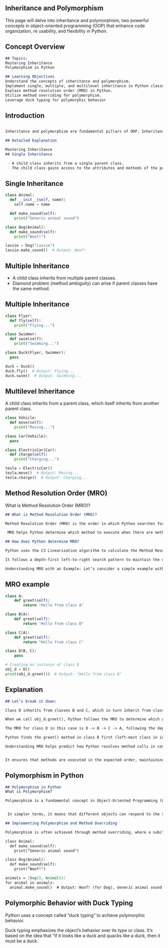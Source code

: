 ## Inheritance and Polymorphism 

This page will delve into inheritance and polymorphism, two powerful concepts in object-oriented programming (OOP) that enhance code organization, re usability, and flexibility in Python.

## Concept Overview

```md
## Topics:
Mastering Inheritance
Polymorphism in Python

## Learning Objectives
Understand the concepts of inheritance and polymorphism.
Implement single, multiple, and multilevel inheritance in Python classes.
Explain method resolution order (MRO) in Python.
Utilize method overriding for polymorphism.
Leverage duck typing for polymorphic behavior
```

## Introduction
```md

Inheritance and polymorphism are fundamental pillars of OOP. Inheritance allows us to create new classes (child classes) that inherit properties and behaviors from existing classes (parent classes). Polymorphism enables objects of different classes to respond to the same method call in different ways.

```
```md
## Detailed Explanation

Mastering Inheritance
## Single Inheritance

 - A child class inherits from a single parent class.
 - The child class gains access to the attributes and methods of the parent class.

```

## Single Inheritance 
```python
class Animal:
  def __init__(self, name):
    self.name = name

  def make_sound(self):
    print("Generic animal sound")

class Dog(Animal):
  def make_sound(self):
    print("Woof!")

lassie = Dog("Lassie")
lassie.make_sound()  # Output: Woof!
```
## Multiple Inheritance 
- A child class inherits from multiple parent classes.
- Diamond problem (method ambiguity) can arise if parent classes have the same method.

## Multiple Inheritance
```python
class Flyer:
  def fly(self):
    print("Flying...")

class Swimmer:
  def swim(self):
    print("Swimming...")

class Duck(Flyer, Swimmer):
  pass

duck = Duck()
duck.fly()  # Output: Flying...
duck.swim()  # Output: Swimming...

```

## Multilevel Inheritance

A child class inherits from a parent class, which itself inherits from another parent class.
```python
class Vehicle:
  def move(self):
    print("Moving...")

class Car(Vehicle):
  pass

class ElectricCar(Car):
  def charge(self):
    print("Charging...")

tesla = ElectricCar()
tesla.move()  # Output: Moving...
tesla.charge()  # Output: Charging...

```
## Method Resolution Order (MRO)

What is Method Resolution Order (MRO)?

```md
## What is Method Resolution Order (MRO)?

Method Resolution Order (MRO) is the order in which Python searches for methods in classes during method calls, especially in cases of multiple inheritance (when a class inherits from more than one parent class).

 MRO helps Python determine which method to execute when there are method name conflicts or ambiguity due to inheritance.

## How does Python determine MRO?

Python uses the C3 Linearization algorithm to calculate the Method Resolution Order. 

It follows a depth-first left-to-right search pattern to maintain the order of inheritance and resolve method conflicts effectively.

Understanding MRO with an Example: Let’s consider a simple example with multiple inheritance to understand MRO better:

```

## MRO example 

```python
class A:
    def greet(self):
        return "Hello from class A"

class B(A):
    def greet(self):
        return "Hello from class B"

class C(A):
    def greet(self):
        return "Hello from class C"

class D(B, C):
    pass

# Creating an instance of class D
obj_d = D()
print(obj_d.greet())  # Output: "Hello from class B"
```
## Explanation

```md
## Let’s break it down:

Class D inherits from classes B and C, which in turn inherit from class A.

When we call obj_d.greet(), Python follows the MRO to determine which greet() method to execute.

The MRO for class D in this case is D -> B -> C -> A, following the depth-first left-to-right search.

Python finds the greet() method in class B first (left-most class in inheritance), so it executes the greet() method from class B.

Understanding MRO helps predict how Python resolves method calls in complex inheritance hierarchies.


It ensures that methods are executed in the expected order, maintaining the integrity of your program’s logic even with multiple levels of inheritance.
```
## Polymorphism in Python
```md
## Polymorphism in Python
What is Polymorphism?

Polymorphism is a fundamental concept in Object-Oriented Programming (OOP) that allows objects to take on different forms or behaviors based on their specific class or context.


 In simpler terms, it means that different objects can respond to the same method or function call in different ways. In this case, a child class redefines a method inherited from a parent class with its own implementation.

## Implementing Polymorphism and Method Overriding

Polymorphism is often achieved through method overriding, where a subclass provides a specific implementation of a method that it inherits from its superclass.

class Animal:
  def make_sound(self):
    print("Generic animal sound")

class Dog(Animal):
  def make_sound(self):
    print("Woof!")

animals = [Dog(), Animal()]
for animal in animals:
  animal.make_sound()  # Output: Woof! (for Dog), Generic animal sound (for Animal)
```
## Polymorphic Behavior with Duck Typing

Python uses a concept called “duck typing” to achieve polymorphic behavior. 

Duck typing emphasizes the object’s behavior over its type or class. It’s based on the idea that “if it looks like a duck and quacks like a duck, then it must be a duck.